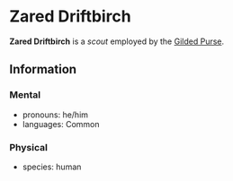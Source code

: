 # Zared Driftbirch

**Zared Driftbirch** is a _scout_ employed by the [Gilded Purse](../).

## Information

### Mental

- pronouns: he/him
- languages: Common

### Physical

- species: human
